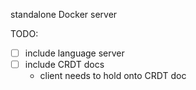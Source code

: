 standalone Docker server

TODO:

- [ ] include language server
- [ ] include CRDT docs
  - client needs to hold onto CRDT doc

